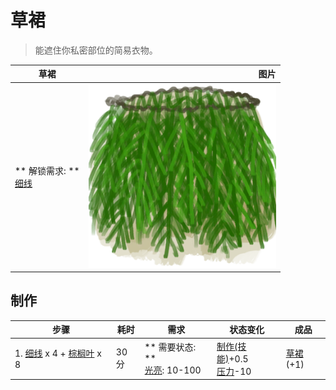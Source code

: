 # 草裙  
> 能遮住你私密部位的简易衣物。  
  
  草裙  |   图片   
 ----  |  ----:   
 ** 解锁需求: **<br>[细线](CordFiber.md)  |  <img decoding="async" src="Sprite/PalmFrondSkirt.png" href="a.md" style="max-width:300px;max-height:300px;">   
  
## 制作  
步骤  |  耗时  |  需求  |  状态变化  |  成品  
----  |  ----  |  ----  |  ----  |  ----  
1. [细线](CordFiber.md) x 4 + [棕榈叶](PalmFronds.md) x 8  |  30分  |  ** 需要状态: **<br>[光亮](Light.md): 10-100  |  [制作(技能)](Skill_Crafting.md)+0.5<br>[压力](Stress.md)-10  |  [草裙](LeafSKirt.md)(+1)  
